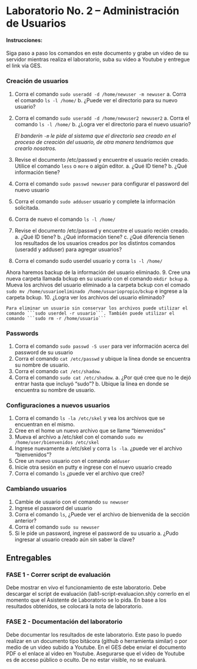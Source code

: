 # Laboratorio No. 2 – Administración de Usuarios

#### Instrucciones:
Siga paso a paso los comandos en este documento y grabe un video de su servidor mientras realiza el laboratorio, suba su video a Youtube y entregue el link vía GES.

### Creación de usuarios
  1. Corra el comando ```sudo useradd -d /home/newuser -m newuser```
       a. Corra el comando ```ls -l /home/```
       b. ¿Puede ver el directorio para su nuevo usuario?
  2. Corra el comando ```sudo useradd -d /home/newuser2 newuser2```
       a. Corra el comando ```ls -l /home/```
       b. ¿Logra ver el directorio para el nuevo usuario?

      *El banderín ```-m``` le pide al sistema que el directorio sea creado en el proceso de creación del usuario, de otra manera tendríamos que crearlo nosotros.*

      
  3. Revise el documento /etc/passwd y encuentre el usuario recién creado. Utilice el comando ```less``` o ```more``` o algún editor.
      a. ¿Qué ID tiene?
      b. ¿Qué información tiene?
  4. Corra el comando ```sudo passwd newuser``` para configurar el password del nuevo usuario
  5. Corra el comando ```sudo adduser``` usuario y complete la información solicitada.
  6. Corra de nuevo el comando ```ls -l /home/```
  7. Revise el documento /etc/passwd y encuentre el usuario recién creado.
      a. ¿Qué ID tiene?
      b. ¿Qué información tiene?
      c. ¿Qué diferencia tienen los resultados de los usuarios creados por los distintos comandos (useradd y adduser) para agregar usuarios? 
  8. Corra el comando sudo userdel usuario y corra ```ls -l /home/```

Ahora haremos backup de la información del usuario eliminado.
  9. Cree una nueva carpeta llamada bckup en su usuario con el comando ```mkdir bckup```
      a. Mueva los archivos del usuario eliminado a la carpeta bckup con el comado 
      ```sudo mv /home/usuarioeliminado /home/usuariopropio/bckup``` 
      e ingrese a la carpeta bckup.
  10. ¿Logra ver los archivos del usuario eliminado?

    Para eliminar un usuario sin conservar los archivos puede utilizar el comando ```sudo userdel -r usuario```. También puede utilizar el comando ```sudo rm -r /home/usuario```

    
### Passwords
  1. Corra el comando ```sudo passwd -S user``` para ver información acerca del password de su usuario
  2. Corra el comando ```cat /etc/passwd``` y ubique la línea donde se encuentra su nombre de usuario.
  3. Corra el comando ```cat /etc/shadow```.
  4. Corra el comando ```sudo cat /etc/shadow```.
      a. ¿Por qué cree que no le dejó entrar hasta que incluyó “sudo”?
      b. Ubique la línea en donde se encuentra su nombre de usuario.


### Configuraciones a nuevos usuarios
  1. Corra el comando ```ls -la /etc/skel``` y vea los archivos que se encuentran en el mismo.
  2. Cree en el home un nuevo archivo que se llame “bienvenidos”
  3. Mueva el archivo a /etc/skel con el comando
     ```sudo mv /home/user/bienvenidos /etc/skel```
  5. Ingrese nuevamente a /etc/skel y corra ```ls -la```. ¿puede ver el archivo “bienvenidos”?
  6. Cree un nuevo usuario con el comando ```adduser```
  7. Inicie otra sesión en putty e ingrese con el nuevo usuario creado
  8. Corra el comando ```ls``` ¿puede ver el archivo que creó?

### Cambiando usuarios
  1. Cambie de usuario con el comando ```su newuser```
  2. Ingrese el password del usuario
  3. Corra el comando ```ls```, ¿Puede ver el archivo de bienvenida de la sección anterior?
  4. Corra el comando ```sudo su newuser```
  5. Si le pide un password, ingrese el password de su usuario
     a. ¿Pudo ingresar al usuario creado aún sin saber la clave?


## Entregables
### FASE 1 - Correr script de evaluación
Debe mostrar en vivo el funcionamiento de este laboratorio. Debe descargar el script de evaluación (lab1-script-evaluacion.sh)y correrlo en el momento que el Asistente de Laboratorio se lo pida. En base a los resultados obtenidos, se colocará la nota de laboratorio.

### FASE 2 - Documentación del laboratorio
Debe documentar los resultados de este laboratorio. Este paso lo puedo realizar en un documento tipo bitácora (github o herramienta similar) o por medio de un video subido a Youtube. 
En el GES debe enviar el documento PDF o el enlace al video en Youtube. Asegurarse que el video de Youtube es de acceso público o oculto. De no estar visible, no se evaluará.
